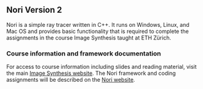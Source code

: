 ## Nori Version 2

Nori is a simple ray tracer written in C++. It runs on Windows, Linux, and
Mac OS and provides basic functionality that is required to complete the
assignments in the course Image Synthesis taught at ETH Zürich.

### Course information and framework documentation

For access to course information including slides and reading material, visit the main [Image Synthesis website](https://foad.ensicaen.fr/course/view.php?id=119). The Nori framework and coding assignments will be described on the [Nori website](https://drlsimon.github.io/nori/).
